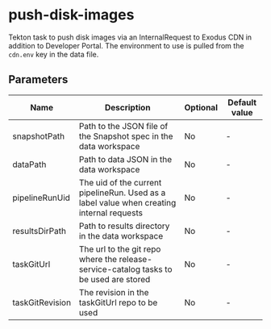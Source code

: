 # push-disk-images

Tekton task to push disk images via an InternalRequest to Exodus CDN in addition to Developer Portal.
The environment to use is pulled from the `cdn.env` key in the data file.

## Parameters

| Name                     | Description                                                                               | Optional | Default value |
|--------------------------|-------------------------------------------------------------------------------------------|----------|---------------|
| snapshotPath             | Path to the JSON file of the Snapshot spec in the data workspace                          | No       | -             |
| dataPath                 | Path to data JSON in the data workspace                                                   | No       | -             |
| pipelineRunUid           | The uid of the current pipelineRun. Used as a label value when creating internal requests | No       | -             |
| resultsDirPath           | Path to results directory in the data workspace                                           | No       | -             |
| taskGitUrl               | The url to the git repo where the release-service-catalog tasks to be used are stored     | No       | -             |
| taskGitRevision          | The revision in the taskGitUrl repo to be used                                            | No       | -             |
